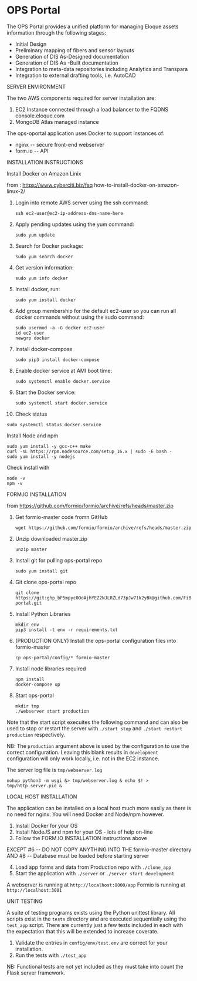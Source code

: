 OPS Portal
===============================
The OPS Portal provides a unified platform for managing Eloque assets information through the following stages:
- Initial Design
- Preliminary mapping of fibers and sensor layouts
- Generation of DIS As-Designed documentation
- Generation of DIS As -Built documentation
- Integration to meta-data repositories including Analytics and Transpara
- Integration to external drafting tools, i.e. AutoCAD

SERVER ENVIRONMENT

The two AWS components required for server installation are:
1. EC2 Instance connected through a load balancer to the FQDNS console.eloque.com
2. MongoDB Atlas managed instance

The ops-oportal application uses Docker to support instances of:
- nginx -- secure front-end webserver
- form.io -- API

INSTALLATION INSTRUCTIONS

Install Docker on Amazon Linix

   from : https://www.cyberciti.biz/faq how-to-install-docker-on-amazon-linux-2/

1. Login into remote AWS server using the ssh command:
   ```
   ssh ec2-user@ec2-ip-address-dns-name-here
   ```
2. Apply pending updates using the yum command:
   ```
   sudo yum update
   ```
3. Search for Docker package:
   ```
   sudo yum search docker
   ```
4. Get version information:
   ```
   sudo yum info docker
   ```
5. Install docker, run:
   ```
   sudo yum install docker
   ```
6. Add group membership for the default ec2-user so you can run all docker commands without using the sudo command:
   ```
   sudo usermod -a -G docker ec2-user
   id ec2-user
   newgrp docker
   ```
7. Install docker-compose
   ```
   sudo pip3 install docker-compose
   ```
8. Enable docker service at AMI boot time:
   ```
   sudo systemctl enable docker.service
   ```
9. Start the Docker service:
   ```
   sudo systemctl start docker.service
   ```
10. Check status
   ```
   sudo systemctl status docker.service
   ```
Install Node and npm
   ```
   sudo yum install -y gcc-c++ make 
   curl -sL https://rpm.nodesource.com/setup_16.x | sudo -E bash - 
   sudo yum install -y nodejs
   ```

Check install with
   ```
   node -v
   npm -v
   ```

FORM.IO INSTALLATION

from https://github.com/formio/formio/archive/refs/heads/master.zip

1. Get formio-master code fromn GitHub
   ```
   wget https://github.com/formio/formio/archive/refs/heads/master.zip
   ```
2. Unzip downloaded master.zip
   ```
   unzip master
   ```
3. Install git for pulling ops-portal repo
   ```
   sudo yum install git
   ```
4. Git clone ops-portal repo
   ```
   git clone https://git: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@github.com/FiBridge/ops-portal.git
   ```
5. Install Python Libraries
   ```
   mkdir env
   pip3 install -t env -r requirements.txt
   ```
6. (PRODUCTION ONLY) Install the ops-portal configuration files into formio-master
   ```
   cp ops-portal/config/* formio-master
   ```
7. Install node libraries required
   ```
   npm install
   docker-compose up
   ```
8. Start ops-portal
   ```
   mkdir tmp
   ./webserver start production
   ```
Note that the start script execuites the following command and can also be used to stop or restart the server with ``./start stop`` and  ``./start restart production`` respectively.

NB: The ``production`` argument above is used by the configuration to use the correct configuration. Leaving this blank results in ``development`` configuration will only work locally, i.e. not in the EC2 instance.

The server log file is ``tmp/webserver.log``
   ```
   nohup python3 -m wsgi &> tmp/webserver.log & echo $! > tmp/http.server.pid &
   ```

LOCAL HOST INSTALLATION

The application can be installed on a local host much more easily as there is no need for nginx. You will need Docker and Node/npm however.

1. Install Docker for your OS
2. Install NodeJS and npm for your OS - lots of help on-line
3. Follow the FORM.IO INSTALLATION instructions above

EXCEPT #6 -- DO NOT COPY ANYTHING INTO THE formio-master directory
AND    #8 -- Database must be loaded  before starting server

4. Load app forms and data from Production repo with ``./clone_app``
5. Start the application with ``./server`` or ``./server start development``

A webserver is running at ``http://localhost:8000/app``
Formio is running at ``http://localhost:3001``

UNIT TESTING

A suite of testing programs exists using the Python unittest library. All scripts exist in the ``tests`` directory and are executed sequentially using the ``test_app`` script. There are currently just a few tests included in each with the expectation that this will be extended to increase coverate.

1. Validate the entries in ``config/env/test.env`` are correct for your installation.
2. Run the tests with ``./test_app``

NB: Functional tests are not yet included as they must take into count the Flask server framework.

